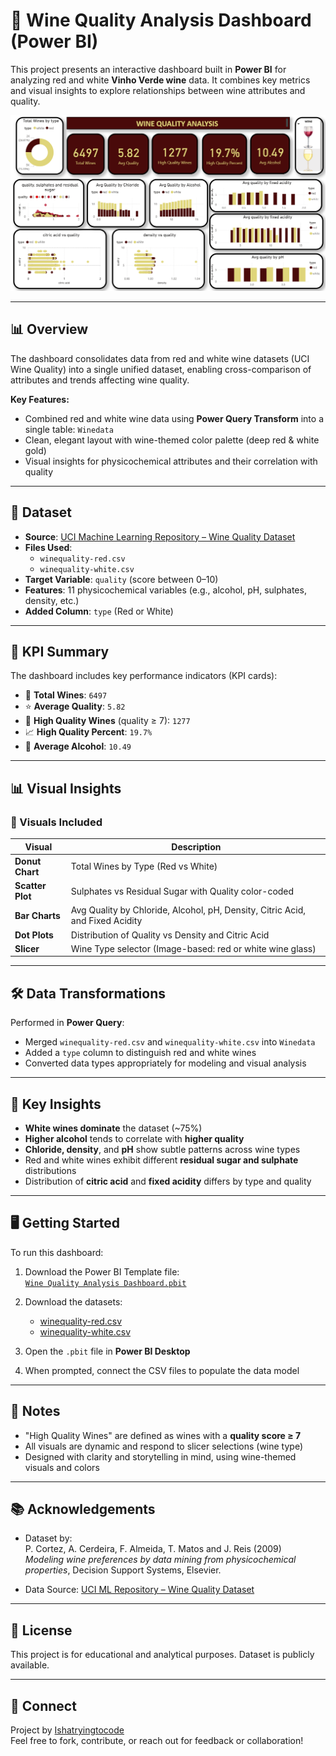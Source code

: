 # 🍷 Wine Quality Analysis Dashboard (Power BI)

This project presents an interactive dashboard built in **Power BI** for analyzing red and white **Vinho Verde wine** data. It combines key metrics and visual insights to explore relationships between wine attributes and quality.

![Dashboard Snapshot](./Snapshot%20of%20the%20dashboard.png)

---

## 📊 Overview

The dashboard consolidates data from red and white wine datasets (UCI Wine Quality) into a single unified dataset, enabling cross-comparison of attributes and trends affecting wine quality.

**Key Features:**

- Combined red and white wine data using **Power Query Transform** into a single table: `Winedata`
- Clean, elegant layout with wine-themed color palette (deep red & white gold)
- Visual insights for physicochemical attributes and their correlation with quality

---

## 📁 Dataset

- **Source**: [UCI Machine Learning Repository – Wine Quality Dataset](https://archive.ics.uci.edu/dataset/186/wine+quality)
- **Files Used**:
  - `winequality-red.csv`
  - `winequality-white.csv`
- **Target Variable**: `quality` (score between 0–10)
- **Features**: 11 physicochemical variables (e.g., alcohol, pH, sulphates, density, etc.)
- **Added Column**: `type` (Red or White)

---

## 📌 KPI Summary

The dashboard includes key performance indicators (KPI cards):

- 🧾 **Total Wines**: `6497`
- ⭐ **Average Quality**: `5.82`
- 🏅 **High Quality Wines** (quality ≥ 7): `1277`
- 📈 **High Quality Percent**: `19.7%`
- 🍷 **Average Alcohol**: `10.49`

---

## 📊 Visual Insights

### 📌 Visuals Included

| Visual | Description |
|--------|-------------|
| **Donut Chart** | Total Wines by Type (Red vs White) |
| **Scatter Plot** | Sulphates vs Residual Sugar with Quality color-coded |
| **Bar Charts** | Avg Quality by Chloride, Alcohol, pH, Density, Citric Acid, and Fixed Acidity |
| **Dot Plots** | Distribution of Quality vs Density and Citric Acid |
| **Slicer** | Wine Type selector (Image-based: red or white wine glass) |

---

## 🛠️ Data Transformations

Performed in **Power Query**:
- Merged `winequality-red.csv` and `winequality-white.csv` into `Winedata`
- Added a `type` column to distinguish red and white wines
- Converted data types appropriately for modeling and visual analysis

---

## 🧠 Key Insights

- **White wines dominate** the dataset (~75%)
- **Higher alcohol** tends to correlate with **higher quality**
- **Chloride, density**, and **pH** show subtle patterns across wine types
- Red and white wines exhibit different **residual sugar and sulphate** distributions
- Distribution of **citric acid** and **fixed acidity** differs by type and quality

---

## 🖥️ Getting Started

To run this dashboard:

1. Download the Power BI Template file:  
   [`Wine Quality Analysis Dashboard.pbit`](https://github.com/Ishatryingtocode/Wine_Quality_Analysis_Dashboard_PowerBI/raw/refs/heads/main/Wine%20Quality%20Analysis%20Dashboard.pbit)

2. Download the datasets:
   - [winequality-red.csv](https://archive.ics.uci.edu/ml/machine-learning-databases/wine-quality/winequality-red.csv)
   - [winequality-white.csv](https://archive.ics.uci.edu/ml/machine-learning-databases/wine-quality/winequality-white.csv)

3. Open the `.pbit` file in **Power BI Desktop**
4. When prompted, connect the CSV files to populate the data model

---

## 📌 Notes

- "High Quality Wines" are defined as wines with a **quality score ≥ 7**
- All visuals are dynamic and respond to slicer selections (wine type)
- Designed with clarity and storytelling in mind, using wine-themed visuals and colors

---

## 📚 Acknowledgements

- Dataset by:  
  P. Cortez, A. Cerdeira, F. Almeida, T. Matos and J. Reis (2009)  
  *Modeling wine preferences by data mining from physicochemical properties*, Decision Support Systems, Elsevier.

- Data Source: [UCI ML Repository – Wine Quality Dataset](https://archive.ics.uci.edu/dataset/186/wine+quality)

---

## 📎 License

This project is for educational and analytical purposes. Dataset is publicly available.

---

## 🙌 Connect

Project by [Ishatryingtocode](https://github.com/Ishatryingtocode)  
Feel free to fork, contribute, or reach out for feedback or collaboration!
